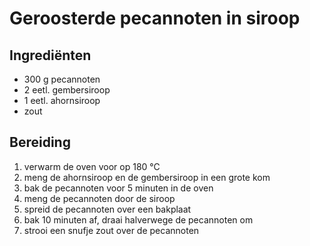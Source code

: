 # Geroosterde pecannoten in siroop

## Ingrediënten

- 300 g pecannoten
- 2 eetl. gembersiroop
- 1 eetl. ahornsiroop
- zout

## Bereiding

 1. verwarm de oven voor op 180 °C
 2. meng de ahornsiroop en de gembersiroop in een grote kom
 3. bak de pecannoten voor 5 minuten in de oven
 4. meng de pecannoten door de siroop
 5. spreid de pecannoten over een bakplaat
 6. bak 10 minuten af, draai halverwege de pecannoten om
 7. strooi een snufje zout over de pecannoten